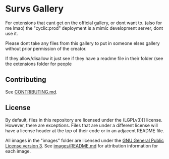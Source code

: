 # Survs Gallery

For extensions that cant get on the official gallery, or dont want to. (also for me lmao)
the "cyclic:prod" deployment is a mimic development server, dont use it.


Please dont take any files from this gallery to put in someone elses gallery without prior permission of the creator.

If they allow/disallow it just see if they have a readme file in their folder (see the extensions folder for people

## Contributing

See [CONTRIBUTING.md](CONTRIBUTING.md).

## License

By default, files in this repository are licensed under the (LGPLv3)[] license. However, there are exceptions. Files that are under a different license will have a license header at the top of their code or in an adjacent README file.

All images in the "images" folder are licensed under the [GNU General Public License version 3](licenses/GPL-3.0.txt). See [images/README.md](images/README.md) for attribution information for each image.
